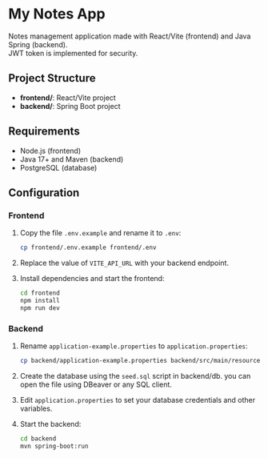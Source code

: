 # My Notes App

Notes management application made with React/Vite (frontend) and Java Spring (backend).  
JWT token is implemented for security.

## Project Structure

- **frontend/**: React/Vite project
- **backend/**: Spring Boot project

## Requirements

- Node.js (frontend)
- Java 17+ and Maven (backend)
- PostgreSQL (database)

## Configuration

### Frontend

1. Copy the file `.env.example` and rename it to `.env`:
    ```bash
    cp frontend/.env.example frontend/.env
    ```

2. Replace the value of `VITE_API_URL` with your backend endpoint.

3. Install dependencies and start the frontend:
    ```bash
    cd frontend
    npm install
    npm run dev
    ```

### Backend

1. Rename `application-example.properties` to `application.properties`:
    ```bash
    cp backend/application-example.properties backend/src/main/resources/application.properties
    ```

2. Create the database using the `seed.sql` script in backend/db.
    you can open the file using DBeaver or any SQL client.

3. Edit `application.properties` to set your database credentials and other variables.

4. Start the backend:
    ```bash
    cd backend
    mvn spring-boot:run
    ```
